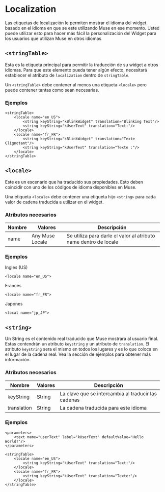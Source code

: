 # Localization

Las etiquetas de localización le permiten mostrar el idioma del widget basado en el idioma en que se este utilizando Muse en ese momento. Usted puede utilizar esto para hacer más fácil la personalización del Widget para los usuarios que utilizan Muse en otros idiomas.

## `<stringTable>`

Esta es la etiqueta principal para permitir la traducción de su widget a otros idiomas. Para que este elemento pueda tener algún efecto, necesitará establecer el atributo de `localization` dentro de `stringTable`.

Un `<stringTable>` debe contener al menos una etiqueta `<locale>` pero puede contener tantas como sean necesarias.

### Ejemplos

	<stringTable>
		<locale name="en_US">
			<string keyString="kBlinkWidget" translation="Blinking Text"/>
			<string keyString="kUserText" translation="Text:"/>
		</locale>
		<locale name="fr_FR">
			<string keyString="kBlinkWidget" translation="Texte Clignotant"/>
			<string keyString="kUserText" translation="Texte :"/>
		</locale>
	</stringTable>

## `<locale>`

Este es un escenario que ha traducido sus propiedades. Esto deben coincidir con uno de los códigos de idioma disponibles en Muse.

Una etiqueta `<locale>` debe contener una etiqueta hijo `<string>` para cada valor de cadena traducida a utilizar en el widget.

### Atributos necesarios
| Nombre | Valores | Descripción |
|---|---|---|
| name | Any Muse Locale | Se utiliza para darle el valor al atributo name dentro de locale |

### Ejemplos

Ingles (US)

	<locale name="en_US">

Francés

	<locale name="fr_FR">

Japones

	<local name="jp_JP">

## `<string>`

Un String es el contenido real traducido que Muse mostrara al usuario final. Estas contendrán un atributo `keystring` y un atributo de `translation`. El atributo `keystring` sera el mismo en todos los lugares y es lo que coloca en el lugar de la cadena real. Vea la sección de ejemplos para obtener más información.

### Atributos necesarios
| Nombre | Valores | Descripción |
|---|---|---|
| keyString | String | La clave que se intercambia al traducir las cadenas |
| translation | String | La cadena traducida para este idioma |

### Ejemplos


	<parameters>
		<text name="userText" label="kUserText" defaultValue="Hello World!"/>
	</parameters>
	
	<stringTable>
		<locale name="en_US">
			<string keyString="kUserText" translation="Text:"/>
		</locale>
		<locale name="fr_FR">
			<string keyString="kUserText" translation="Texte:"/>
		</locale>
	</stringTable>
